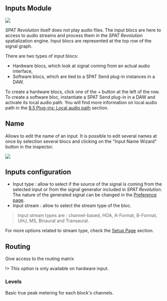 ## Inputs Module

![](https://media.githubusercontent.com/media/FLUX-SE/doc_images/main/SpatR/Setup/InputModuleRow.png)

_SPAT Revolution_ itself does not play audio files. The input blocs are here to access to audio streams and process them in the _SPAT Revolution_ spatialization engine. Input blocs are represented at the top row of the signal graph.

There are two types of input blocs:
+ Hardware blocs, which look at signal coming from an actual audio interface,
+ Software blocs, which are tied to a SPAT Send plug-in instances in a DAW.

To create a hardware blocs, click one of the *+* button at the left of the row. To create a software bloc, instantiate a SPAT Send plug-in in a DAW and activate its local audio path. You will find more information on local audio path in the [8.5 Plug-ins: Local audio path](Ecosystem_&_integration_DAW_Automation_Local_Audio_Path.md) section.

## Name

Allows to edit the name of an input. It is possible to edit several names at once by selection several blocs and clicking on the "Input Name Wizard" button in the inspector.

![](https://media.githubusercontent.com/media/FLUX-SE/doc_images/main/SpatR/Setup/InputNameWizard.png)

## Inputs configuration

+ Input type : allow to select if the source of the signal is coming from the selected input or from the signal generator included in _SPAT Revolution_. The nature of the generated signal can be changed in the [Preference page](Application_Preferences.md).
+ Input stream : allow to select the stream type of the bloc.

> Input stream types are : channel-based, HOA, A-Format, B-Format, UHJ, MS, Binaural and Transaural.

For more options related to stream type, check the [Setup Page](Spat_Environment_Setup_Page.md) section.

## Routing

Give access to the routing matrix

!> This option is only available on hardware input.

### Levels

Basic true peak metering for each block's channels.